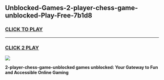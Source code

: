
## Unblocked-Games-2-player-chess-game-unblocked-Play-Free-7b1d8
<h3>
<a href="https://premium76.site?title=2-player-chess-game-unblocked&ref=15A">CLICK TO PLAY</a></h3>
<hr>

<h3>
<a href="https://premium76.site?title=2-player-chess-game-unblocked&ref=15A">CLICK 2 PLAY</a>
  
</h3>

<a href="https://premium76.site?title=2-player-chess-game-unblocked&ref=15A"><img src="https://clearcache.store/games.png"></a>


**2-player-chess-game-unblocked games unblocked: Your Gateway to Fun and Accessible Online Gaming**
